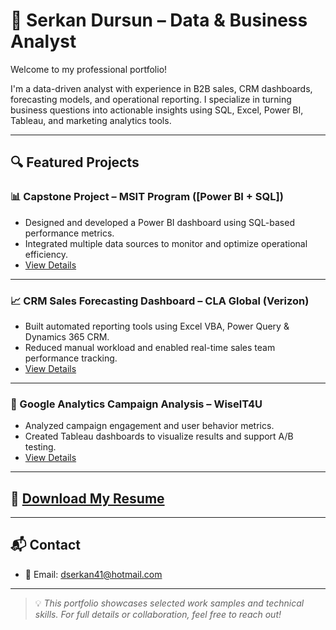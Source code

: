 # 👋 Serkan Dursun – Data & Business Analyst

Welcome to my professional portfolio!

I'm a data-driven analyst with experience in B2B sales, CRM dashboards, forecasting models, and operational reporting. I specialize in turning business questions into actionable insights using SQL, Excel, Power BI, Tableau, and marketing analytics tools.

---

## 🔍 Featured Projects

### 📊 Capstone Project – MSIT Program ([Power BI + SQL])
- Designed and developed a Power BI dashboard using SQL-based performance metrics.
- Integrated multiple data sources to monitor and optimize operational efficiency.
- [View Details](./Capstone-Project)

---

### 📈 CRM Sales Forecasting Dashboard – CLA Global (Verizon)
- Built automated reporting tools using Excel VBA, Power Query & Dynamics 365 CRM.
- Reduced manual workload and enabled real-time sales team performance tracking.
- [View Details](./CRM-Sales-Model)

---

### 📎 Google Analytics Campaign Analysis – WiselT4U
- Analyzed campaign engagement and user behavior metrics.
- Created Tableau dashboards to visualize results and support A/B testing.
- [View Details](./GA-Engagement-Analysis)

---

## 📄 [Download My Resume](./Resume.pdf)

---

## 📬 Contact

- 📧 Email: dserkan41@hotmail.com

---

> 💡 *This portfolio showcases selected work samples and technical skills. For full details or collaboration, feel free to reach out!*
